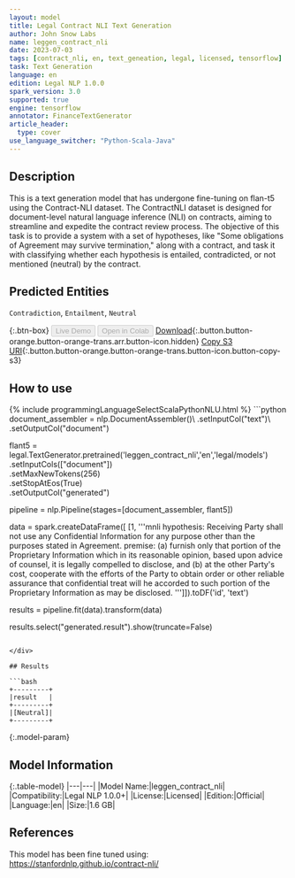 ```yaml
---
layout: model
title: Legal Contract NLI Text Generation
author: John Snow Labs
name: leggen_contract_nli
date: 2023-07-03
tags: [contract_nli, en, text_geneation, legal, licensed, tensorflow]
task: Text Generation
language: en
edition: Legal NLP 1.0.0
spark_version: 3.0
supported: true
engine: tensorflow
annotator: FinanceTextGenerator
article_header:
  type: cover
use_language_switcher: "Python-Scala-Java"
---
```


## Description

This is a text generation model that has undergone fine-tuning on flan-t5 using the Contract-NLI dataset. The ContractNLI dataset is designed for document-level natural language inference (NLI) on contracts, aiming to streamline and expedite the contract review process. The objective of this task is to provide a system with a set of hypotheses, like "Some obligations of Agreement may survive termination," along with a contract, and task it with classifying whether each hypothesis is entailed, contradicted, or not mentioned (neutral) by the contract.

## Predicted Entities

`Contradiction`, `Entailment`, `Neutral`

{:.btn-box}
<button class="button button-orange" disabled>Live Demo</button>
<button class="button button-orange" disabled>Open in Colab</button>
[Download](https://s3.amazonaws.com/auxdata.johnsnowlabs.com/legal/models/leggen_contract_nli_en_1.0.0_3.0_1688392328775.zip){:.button.button-orange.button-orange-trans.arr.button-icon.hidden}
[Copy S3 URI](s3://auxdata.johnsnowlabs.com/legal/models/leggen_contract_nli_en_1.0.0_3.0_1688392328775.zip){:.button.button-orange.button-orange-trans.button-icon.button-copy-s3}

## How to use



<div class="tabs-box" markdown="1">
{% include programmingLanguageSelectScalaPythonNLU.html %}
```python
document_assembler = nlp.DocumentAssembler()\
    .setInputCol("text")\
    .setOutputCol("document")

flant5 = legal.TextGenerator.pretrained('leggen_contract_nli','en','legal/models')\
    .setInputCols(["document"])\
    .setMaxNewTokens(256)\
    .setStopAtEos(True)\
    .setOutputCol("generated")

pipeline = nlp.Pipeline(stages=[document_assembler, flant5])

data = spark.createDataFrame([
   [1, '''mnli hypothesis:
Receiving Party shall not use any Confidential Information for any purpose other than the purposes stated in Agreement.
premise:
(a) furnish only that portion of the Proprietary Information which in its reasonable opinion, based upon advice of counsel, it is legally compelled to disclose, and (b) at the other Party's cost, cooperate with the efforts of the Party to obtain order or other reliable assurance that confidential treat will he accorded to such portion of the Proprietary Information as may be disclosed.
''']]).toDF('id', 'text')

results = pipeline.fit(data).transform(data)

results.select("generated.result").show(truncate=False)
```

</div>

## Results

```bash
+---------+
|result   |
+---------+
|[Neutral]|
+---------+

```

{:.model-param}
## Model Information

{:.table-model}
|---|---|
|Model Name:|leggen_contract_nli|
|Compatibility:|Legal NLP 1.0.0+|
|License:|Licensed|
|Edition:|Official|
|Language:|en|
|Size:|1.6 GB|

## References

This model has been fine tuned using: https://stanfordnlp.github.io/contract-nli/